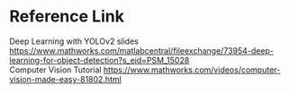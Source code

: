 # Reference Link
Deep Learning with YOLOv2 slides https://www.mathworks.com/matlabcentral/fileexchange/73954-deep-learning-for-object-detection?s_eid=PSM_15028                                   
Computer Vision Tutorial https://www.mathworks.com/videos/computer-vision-made-easy-81802.html                                             
